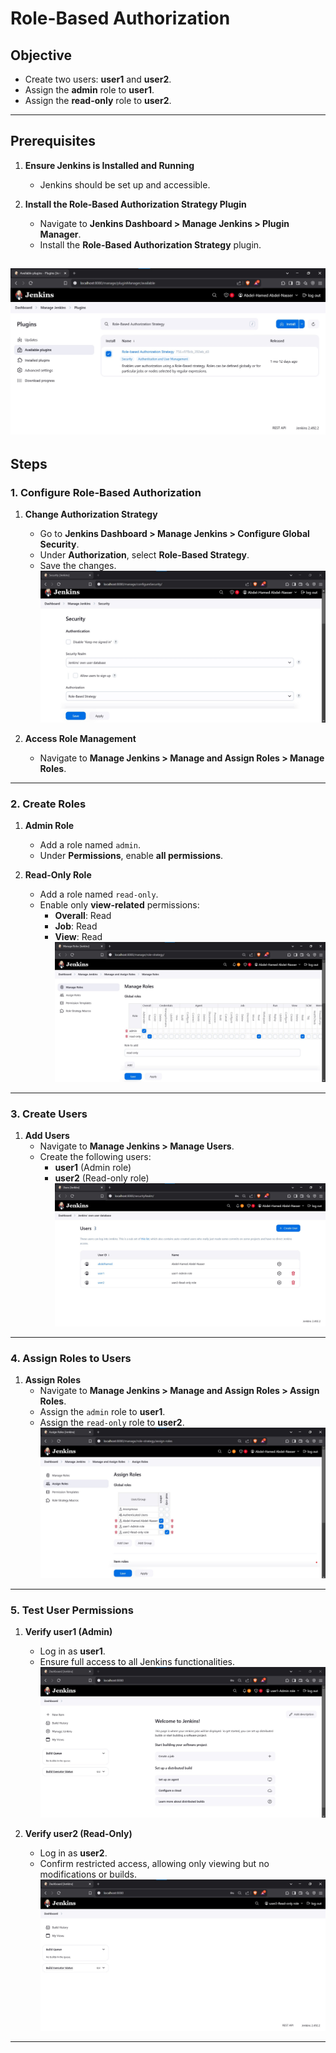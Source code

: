 # Role-Based Authorization

## Objective
- Create two users: **user1** and **user2**.
- Assign the **admin** role to **user1**.
- Assign the **read-only** role to **user2**.

---

## Prerequisites

1. **Ensure Jenkins is Installed and Running**
   - Jenkins should be set up and accessible.

2. **Install the Role-Based Authorization Strategy Plugin**
   - Navigate to **Jenkins Dashboard > Manage Jenkins > Plugin Manager**.
   - Install the **Role-Based Authorization Strategy** plugin.

  ![Image](./images/Role-Based_Authorization_Strategy.jpg)
---

## Steps

### 1. Configure Role-Based Authorization

1. **Change Authorization Strategy**
   - Go to **Jenkins Dashboard > Manage Jenkins > Configure Global Security**.
   - Under **Authorization**, select **Role-Based Strategy**.
   - Save the changes.
  ![Image](./images/Role-Based_Strategy.jpg)

2. **Access Role Management**
   - Navigate to **Manage Jenkins > Manage and Assign Roles > Manage Roles**.

---

### 2. Create Roles

1. **Admin Role**
   - Add a role named `admin`.
   - Under **Permissions**, enable **all permissions**.

2. **Read-Only Role**
   - Add a role named `read-only`.
   - Enable only **view-related** permissions:
     - **Overall**: Read
     - **Job**: Read
     - **View**: Read
  ![Image](./images/Manage_Roles.jpg)
---

### 3. Create Users

1. **Add Users**
   - Navigate to **Manage Jenkins > Manage Users**.
   - Create the following users:
     - **user1** (Admin role)
     - **user2** (Read-only role)
  ![Image](./images/Users.jpg)
---

### 4. Assign Roles to Users

1. **Assign Roles**
   - Navigate to **Manage Jenkins > Manage and Assign Roles > Assign Roles**.
   - Assign the `admin` role to **user1**.
   - Assign the `read-only` role to **user2**.
  ![Image](./images/Assign_Roles.jpg)
---

### 5. Test User Permissions

1. **Verify user1 (Admin)**
   - Log in as **user1**.
   - Ensure full access to all Jenkins functionalities.
  ![Image](./images/user1.jpg)

2. **Verify user2 (Read-Only)**
   - Log in as **user2**.
   - Confirm restricted access, allowing only viewing but no modifications or builds.
  ![Image](./images/user2.jpg)
---

